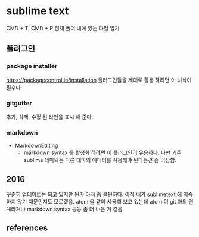 # sublime text
CMD + T, CMD + P
현재 폴더 내에 있는 파일 열기


## 플러그인
### package installer
https://packagecontrol.io/installation
플러그인들을 제대로 활용 하려면 이 녀석이 필수다.

### gitgutter
추가, 삭제, 수정 된 라인을 표시 해 준다.

### markdown
* MarkdownEditing
  * markdown syntax 를 활성화 하려면 이 플러그인이 유용하다. 다만 기존 sublime 테마와는 다른 테마의 에디터를 사용해야 된다는건 좀 이상함.

## 2016
꾸준히 업데이트는 되고 있지만 뭔가 아직 좀 불편하다. 아직 내가 sublimetext 에 익숙하지 않기 때문인지도 모르겠음. atom 을 같이 사용해 보고 있는데 atom 이 git 과의 연계라거나 markdown syntax 등등 좀 더 나은 거 같음.

## references